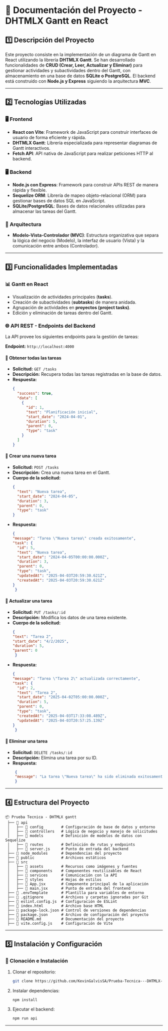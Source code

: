 # 📘 Documentación del Proyecto - DHTMLX Gantt en React

## 1️⃣ Descripción del Proyecto
Este proyecto consiste en la implementación de un diagrama de Gantt en React utilizando la librería **DHTMLX Gantt**. Se han desarrollado funcionalidades de **CRUD (Crear, Leer, Actualizar y Eliminar)** para gestionar actividades y subactividades dentro del Gantt, con almacenamiento en una base de datos **SQLite o PostgreSQL**. El backend está construido con **Node.js y Express** siguiendo la arquitectura **MVC**.

---

## 2️⃣ Tecnologías Utilizadas

### 🖥️ Frontend
- **React con Vite**: Framework de JavaScript para construir interfaces de usuario de forma eficiente y rápida.
- **DHTMLX Gantt**: Librería especializada para representar diagramas de Gantt interactivos.
- **Fetch API**: API nativa de JavaScript para realizar peticiones HTTP al backend.

### 🖥️ Backend
- **Node.js con Express**: Framework para construir APIs REST de manera rápida y flexible.
- **Sequelize ORM**: Librería de mapeo objeto-relacional (ORM) para gestionar bases de datos SQL en JavaScript.
- **SQLite/PostgreSQL**: Bases de datos relacionales utilizadas para almacenar las tareas del Gantt.

### 🔹 Arquitectura
- **Modelo-Vista-Controlador (MVC)**: Estructura organizativa que separa la lógica del negocio (Modelo), la interfaz de usuario (Vista) y la comunicación entre ambos (Controlador).

---

## 3️⃣ Funcionalidades Implementadas

### 📊 Gantt en React
- Visualización de actividades principales (**tasks**).
- Creación de subactividades (**subtasks**) de manera anidada.
- Agrupación de actividades en **proyectos (project tasks)**.
- Edición y eliminación de tareas dentro del Gantt.

### 🌐 API REST - Endpoints del Backend
La API provee los siguientes endpoints para la gestión de tareas:

**Endpoint:** `http://localhost:4000`

#### 📌 Obtener todas las tareas
- **Solicitud:** `GET /tasks`
- **Descripción:** Recupera todas las tareas registradas en la base de datos.
- **Respuesta:**
  ```json
  {
    "success": true,
    "data": [
      {
        "id": 1,
        "text": "Planificación inicial",
        "start_date": "2024-04-01",
        "duration": 5,
        "parent": 0,
        "type": "task"
      }
    ]
  }
  ```

#### 📌 Crear una nueva tarea
- **Solicitud:** `POST /tasks`
- **Descripción:** Crea una nueva tarea en el Gantt.
- **Cuerpo de la solicitud:**
  ```json
  {
    "text": "Nueva tarea",
    "start_date": "2024-04-05",
    "duration": 3,
    "parent": 0,
    "type": "task"
  }
  ```
- **Respuesta:**
  ```json
  {
  "message": "Tarea \"Nueva tarea\" creada exitosamente",
  "task": {
    "id": 5,
    "text": "Nueva tarea",
    "start_date": "2024-04-05T00:00:00.000Z",
    "duration": 3,
    "parent": 0,
    "type": "task",
    "updatedAt": "2025-04-03T20:59:30.621Z",
    "createdAt": "2025-04-03T20:59:30.621Z"
  }
   }
  ```

#### 📌 Actualizar una tarea
- **Solicitud:** `PUT /tasks/:id`
- **Descripción:** Modifica los datos de una tarea existente.
- **Cuerpo de la solicitud:**
  ```json
  {
  "text": "Tarea 2",
  "start_date": "4/2/2025",
  "duration": 5,
  "parent": 0
   }
  ```
- **Respuesta:**
  ```json
  {
  "message": "Tarea \"Tarea 2\" actualizada correctamente",
  "task": {
    "id": 2,
    "text": "Tarea 2",
    "start_date": "2025-04-02T05:00:00.000Z",
    "duration": 5,
    "parent": 0,
    "type": "task",
    "createdAt": "2025-04-03T17:33:08.489Z",
    "updatedAt": "2025-04-03T20:57:25.139Z"
  }
   }
  ```

#### 📌 Eliminar una tarea
- **Solicitud:** `DELETE /tasks/:id`
- **Descripción:** Elimina una tarea por su ID.
- **Respuesta:**
  ```json
   {
   "message": "La tarea \"Nueva tarea\" ha sido eliminada exitosamente."
   }
  ```

---

## 4️⃣ Estructura del Proyecto

```plaintext
📦 Prueba Tecnica - DHTMLX gantt
 ├── 📂 api
 │   ├── 📂 config        # Configuración de base de datos y entorno
 │   ├── 📂 controllers   # Lógica de negocio y manejo de solicitudes
 │   ├── 📂 models        # Definición de modelos de datos con Sequelize
 │   ├── 📂 routes        # Definición de rutas y endpoints
 │   ├── 📜 server.js     # Punto de entrada del backend
 ├── 📂 node_modules      # Dependencias del proyecto
 ├── 📂 public            # Archivos estáticos
 ├── 📂 src
 │   ├── 📂 assets        # Recursos como imágenes y fuentes
 │   ├── 📂 components    # Componentes reutilizables de React
 │   ├── 📂 services      # Comunicación con la API
 │   ├── 📂 styles        # Hojas de estilos
 │   ├── 📜 App.jsx       # Componente principal de la aplicación
 │   ├── 📜 main.jsx      # Punto de entrada del frontend
 ├── 📜 .envTemplate      # Plantilla para variables de entorno
 ├── 📜 .gitignore        # Archivos y carpetas ignoradas por Git
 ├── 📜 eslint.config.js  # Configuración de ESLint
 ├── 📜 index.html        # Archivo base HTML
 ├── 📜 package-lock.json # Control de versiones de dependencias
 ├── 📜 package.json      # Archivo de configuración del proyecto
 ├── 📜 README.md         # Documentación del proyecto
 ├── 📜 vite.config.js    # Configuración de Vite
```

---

## 5️⃣ Instalación y Configuración

### 🔹 Clonación e Instalación
1. Clonar el repositorio:
   ```bash
   git clone https://github.com/KevinGalvisSA/Prueba-Tecnica---DHTMLX-gantt
   ```
2. Instalar dependencias:
   ```bash
   npm install
   ```
3. Ejecutar el backend:
   ```bash
   npm run api
   ```

---